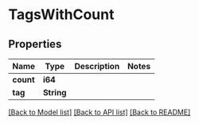 # TagsWithCount

## Properties

Name | Type | Description | Notes
------------ | ------------- | ------------- | -------------
**count** | **i64** |  | 
**tag** | **String** |  | 

[[Back to Model list]](../README.md#documentation-for-models) [[Back to API list]](../README.md#documentation-for-api-endpoints) [[Back to README]](../README.md)


